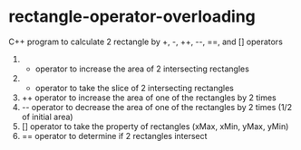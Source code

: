 # rectangle-operator-overloading
C++ program to calculate 2 rectangle by +, -, ++, --, ==, and [] operators

1. + operator to increase the area of 2 intersecting rectangles
2. - operator to take the slice of 2 intersecting rectangles
3. ++ operator to increase the area of one of the rectangles by 2 times
4. -- operator to decrease the area of one of the rectangles by 2 times (1/2 of initial area)
5. [] operator to take the property of rectangles (xMax, xMin, yMax, yMin)
6. == operator to determine if 2 rectangles intersect
